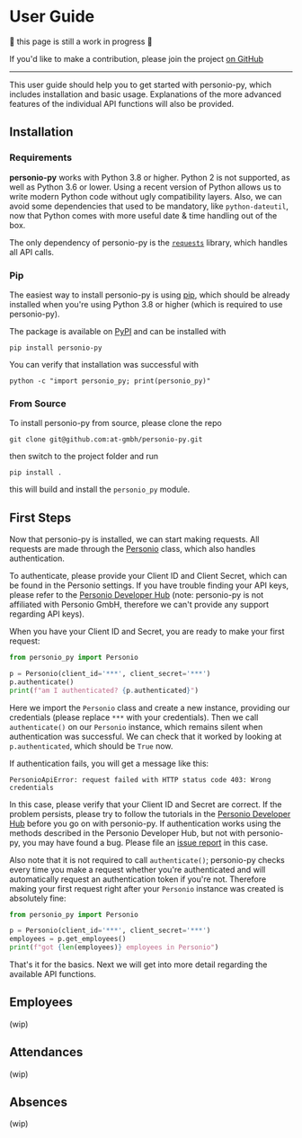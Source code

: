 # User Guide

🚧 this page is still a work in progress 🚧

If you'd like to make a contribution, please join the project [on GitHub](https://github.com/at-gmbh/personio-py)

---

This user guide should help you to get started with personio-py, which includes installation and basic usage. Explanations of the more advanced features of the individual API functions will also be provided.

## Installation

### Requirements

**personio-py** works with Python 3.8 or higher. Python 2 is not supported, as well as Python 3.6 or lower. Using a recent version of Python allows us to write modern Python code without ugly compatibility layers. Also, we can avoid some dependencies that used to be mandatory, like `python-dateutil`, now that Python comes with more useful date & time handling out of the box.

The only dependency of personio-py is the [`requests`](https://pypi.org/project/requests/) library, which handles all API calls.

### Pip

The easiest way to install personio-py is using [pip](https://pip.pypa.io/en/stable/), which should be already installed when you're using Python 3.8 or higher (which is required to use personio-py).

The package is available on [PyPI](https://pypi.org/project/personio-py/) and can be installed with

    pip install personio-py

You can verify that installation was successful with

    python -c "import personio_py; print(personio_py)"

### From Source

To install personio-py from source, please clone the repo

    git clone git@github.com:at-gmbh/personio-py.git

then switch to the project folder and run

    pip install .

this will build and install the `personio_py` module.

## First Steps

Now that personio-py is installed, we can start making requests. All requests are made through the [Personio](api.html#personio_py.Personio) class, which also handles authentication.

To authenticate, please provide your Client ID and Client Secret, which can be found in the Personio settings. If you have trouble finding your API keys, please refer to the [Personio Developer Hub](https://developer.personio.de/) (note: personio-py is not affiliated with Personio GmbH, therefore we can't provide any support regarding API keys).

When you have your Client ID and Secret, you are ready to make your first request:

```python
from personio_py import Personio

p = Personio(client_id='***', client_secret='***')
p.authenticate()
print(f"am I authenticated? {p.authenticated}")
```

Here we import the `Personio` class and create a new instance, providing our credentials (please replace `***` with your credentials). Then we call `authenticate()` on our `Personio` instance, which remains silent when authentication was successful. We can check that it worked by looking at `p.authenticated`, which should be `True` now.

If authentication fails, you will get a message like this:

    PersonioApiError: request failed with HTTP status code 403: Wrong credentials

In this case, please verify that your Client ID and Secret are correct. If the problem persists, please try to follow the tutorials in the [Personio Developer Hub](https://developer.personio.de/) before you go on with personio-py. If authentication works using the methods described in the Personio Developer Hub, but not with personio-py, you may have found a bug. Please file an [issue report](https://github.com/at-gmbh/personio-py/issues) in this case.

Also note that it is not required to call `authenticate()`; personio-py checks every time you make a request whether you're authenticated and will automatically request an authentication token if you're not. Therefore making your first request right after your `Personio` instance was created is absolutely fine:

```python
from personio_py import Personio

p = Personio(client_id='***', client_secret='***')
employees = p.get_employees()
print(f"got {len(employees)} employees in Personio")
```

That's it for the basics. Next we will get into more detail regarding the available API functions.

## Employees

(wip)

## Attendances

(wip)

## Absences

(wip)
